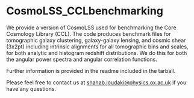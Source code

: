 # CosmoLSS_CCLbenchmarking

We provide a version of CosmoLSS used for benchmarking the Core Cosmology Library (CCL).
The code produces benchmark files for tomographic galaxy clustering, galaxy-galaxy lensing,
and cosmic shear (3x2pt) including intrinsic alignments for all tomographic bins and scales,
for both analytic and histogram redshift distributions. We do this for both the angular 
power spectra and angular correlation functions.

Further information is provided in the readme included in the tarball.

Please feel free to contact us at shahab.joudaki@physics.ox.ac.uk if you have any questions.

